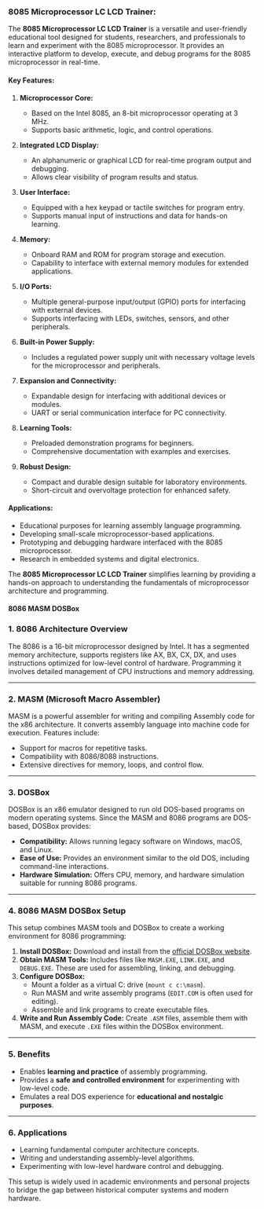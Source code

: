 ### 8085 Microprocessor LC LCD Trainer:

The **8085 Microprocessor LC LCD Trainer** is a versatile and user-friendly educational tool designed for students, researchers, and professionals to learn and experiment with the 8085 microprocessor. It provides an interactive platform to develop, execute, and debug programs for the 8085 microprocessor in real-time.

#### Key Features:
1. **Microprocessor Core:**
   - Based on the Intel 8085, an 8-bit microprocessor operating at 3 MHz.
   - Supports basic arithmetic, logic, and control operations.

2. **Integrated LCD Display:**
   - An alphanumeric or graphical LCD for real-time program output and debugging.
   - Allows clear visibility of program results and status.

3. **User Interface:**
   - Equipped with a hex keypad or tactile switches for program entry.
   - Supports manual input of instructions and data for hands-on learning.

4. **Memory:**
   - Onboard RAM and ROM for program storage and execution.
   - Capability to interface with external memory modules for extended applications.

5. **I/O Ports:**
   - Multiple general-purpose input/output (GPIO) ports for interfacing with external devices.
   - Supports interfacing with LEDs, switches, sensors, and other peripherals.

6. **Built-in Power Supply:**
   - Includes a regulated power supply unit with necessary voltage levels for the microprocessor and peripherals.

7. **Expansion and Connectivity:**
   - Expandable design for interfacing with additional devices or modules.
   - UART or serial communication interface for PC connectivity.

8. **Learning Tools:**
   - Preloaded demonstration programs for beginners.
   - Comprehensive documentation with examples and exercises.

9. **Robust Design:**
   - Compact and durable design suitable for laboratory environments.
   - Short-circuit and overvoltage protection for enhanced safety.

#### Applications:
- Educational purposes for learning assembly language programming.
- Developing small-scale microprocessor-based applications.
- Prototyping and debugging hardware interfaced with the 8085 microprocessor.
- Research in embedded systems and digital electronics.

The **8085 Microprocessor LC LCD Trainer** simplifies learning by providing a hands-on approach to understanding the fundamentals of microprocessor architecture and programming.




#### 8086 MASM DOSBox

### 1. **8086 Architecture Overview**
The 8086 is a 16-bit microprocessor designed by Intel. It has a segmented memory architecture, supports registers like AX, BX, CX, DX, and uses instructions optimized for low-level control of hardware. Programming it involves detailed management of CPU instructions and memory addressing.

---

### 2. **MASM (Microsoft Macro Assembler)**
MASM is a powerful assembler for writing and compiling Assembly code for the x86 architecture. It converts assembly language into machine code for execution. Features include:
- Support for macros for repetitive tasks.
- Compatibility with 8086/8088 instructions.
- Extensive directives for memory, loops, and control flow.

---

### 3. **DOSBox**
DOSBox is an x86 emulator designed to run old DOS-based programs on modern operating systems. Since the MASM and 8086 programs are DOS-based, DOSBox provides:
- **Compatibility:** Allows running legacy software on Windows, macOS, and Linux.
- **Ease of Use:** Provides an environment similar to the old DOS, including command-line interactions.
- **Hardware Simulation:** Offers CPU, memory, and hardware simulation suitable for running 8086 programs.

---

### 4. **8086 MASM DOSBox Setup**
This setup combines MASM tools and DOSBox to create a working environment for 8086 programming:
1. **Install DOSBox:** Download and install from the [official DOSBox website](https://www.dosbox.com/).
2. **Obtain MASM Tools:** Includes files like `MASM.EXE`, `LINK.EXE`, and `DEBUG.EXE`. These are used for assembling, linking, and debugging.
3. **Configure DOSBox:**
   - Mount a folder as a virtual C: drive (`mount c c:\masm`).
   - Run MASM and write assembly programs (`EDIT.COM` is often used for editing).
   - Assemble and link programs to create executable files.
4. **Write and Run Assembly Code:** Create `.ASM` files, assemble them with MASM, and execute `.EXE` files within the DOSBox environment.

---

### 5. **Benefits**
- Enables **learning and practice** of assembly programming.
- Provides a **safe and controlled environment** for experimenting with low-level code.
- Emulates a real DOS experience for **educational and nostalgic purposes**.

---

### 6. **Applications**
- Learning fundamental computer architecture concepts.
- Writing and understanding assembly-level algorithms.
- Experimenting with low-level hardware control and debugging.

This setup is widely used in academic environments and personal projects to bridge the gap between historical computer systems and modern hardware.

